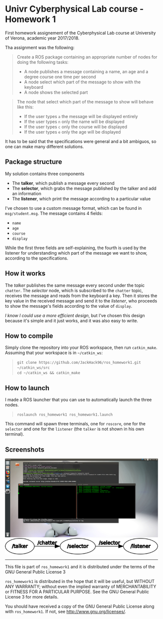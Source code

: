 # Univr Cyberphysical Lab course - Homework 1
First homework assignement of the Cyberphysical Lab course at University of Verona, academic year 2017/2018.

Tha assignment was the following:
> Create a ROS package containing an appropriate number of nodes for doing the following tasks:  
> - A node publishes a message containing a name, an age and a degree course one time per second
> - A node select which part of the message to show with the keyboard
> - A node shows the selected part

> The node that select which part of the message to show will behave like this:  
> - If the user types `a` the message will be displayed entirely
> - If the user types `n` only the name will be displayed
> - If the user types `c` only the course will be displayed
> - If the user types `e` only the age will be displayed

It has to be said that the specifications were general and a bit ambiguos, so one can make many different solutions.

## Package structure
My solution contains three components
- The **talker**, which publish a message every second
- The **selector**, which grabs the message published by the talker and add an information
- The **listener**, which print the message according to a particular value

I've chosen to use a custom message format, which can be found in `msg/student.msg`. The message contains 4 fields:
 - `name`
 - `age`
 - `course`
 - `display`

While the first three fields are self-explaining, the fourth is used by the listener for understanding which part of the message we want to show, according to the specifications.

## How it works
The _talker_ publishes the same message every second under the topic `chatter`. The _selector_ node, which is subscribed to the `chatter` topic, receives the message and reads
from the keyboard a key. Then it stores the key value in the received message and send it to the _listener_, who proceeds to show the message's fields according to the value
of `display`.

*I know I could use a more efficient design*, but I've chosen this design because it's simple and it just works, and it was also easy to write.

## How to compile
Simply clone the repository into your ROS workspace, then run `catkin_make`.  
Assuming that your workspace is in `~/catkin_ws`:
> `git clone https://github.com/JackHack96/ros_homework1.git ~/catkin_ws/src`  
> `cd ~/catkin_ws && catkin_make`

## How to launch
I made a ROS launcher that you can use to automatically launch the three nodes.
> `roslaunch ros_homework1 ros_homework1.launch`

This command will spawn three terminals, one for `roscore`, one for the `selector` and one for the `listener` (the `talker` is not shown in his own terminal).

## Screenshots
![ROSLAUNCH](/images/roslaunch.png)
![RQT_GRAPH](/images/rosgraph.png)

---
This file is part of `ros_homework1` and it is distributed under the terms of the GNU General Public License 3

`ros_homework1` is distributed in the hope that it will be useful, but WITHOUT ANY WARRANTY; without even the implied warranty of MERCHANTABILITY or FITNESS FOR A PARTICULAR PURPOSE. See the GNU General Public License 3 for more details.

You should have received a copy of the GNU General Public License along with `ros_homework1`. If not, see http://www.gnu.org/licenses/.
